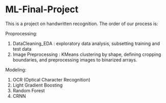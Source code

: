 # ML-Final-Project
This is a project on handwritten recognition. The order of our process is: 

Proprocessing: 
1. DataCleaning_EDA : exploratory data analysis, subsetting training and test data
2. Image Preprocessing : KMeans clustering by shape, defining cropping boundaries, and preprocessing images to binarized arrays.

Modeling: 
1. OCR (Optical Character Recognition)
2. Light Gradient Boosting
3. Random Forest
4. CRNN
